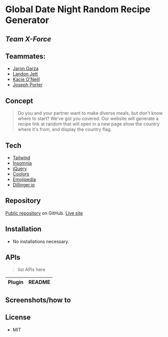 # Global Date Night Random Recipe Generator

## _Team X-Force_

## Teammates:
- [Jaron Garza]()
- [Landon Jett]()
- [Kacie O'Neill]()
- [Joseph Porter]()

## Concept
> Do you and your partner want to make diverse meals, but don't know where to start? We've got you covered. Our website will generate a recipe link at random that will open in a new page show the country where it's from, and display the country flag.


## Tech

- [Tailwind](https://tailwindcss.com/)
- [Insomnia](https://insomnia.rest/)
- [jQuery](https://jquery.com/)
- [Coolors](https://coolors.co/fonts)
- [Emojipedia](emojipedia.org)
- [Dillinger.io](https://dillinger.io/)


## Repository
[Public repository](https://github.com/Joey2522/Team-X-Force) on GitHub.
[Live site](https://joey2522.github.io/Team-X-Force/)
## Installation
- No installations necessary.

## APIs
> list APIs here


| Plugin | README |
| ------ | ------ |

## Screenshots/how to



## License
- MIT




